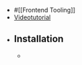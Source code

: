 - #[[Frontend Tooling]]
- [Videotutorial](https://www.youtube.com/watch?v=U-R_882UGPM)
- ## Installation
	-